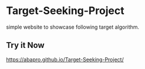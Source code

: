 # Target-Seeking-Project
simple website to showcase following target algorithm.

## Try it Now
https://abapro.github.io/Target-Seeking-Project/
